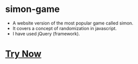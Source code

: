 # simon-game
- A website version of the most popular game called simon.
- It covers a concept of randomization in javascript.
- I have used jQuery (framework).

# <a href="https://dikshita-kothari.github.io/simon-game/">Try Now</a>
